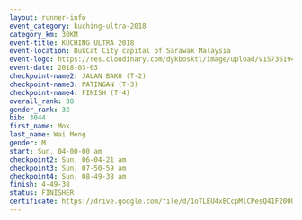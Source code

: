 ```yaml
--- 
layout: runner-info 
event_category: kuching-ultra-2018 
category_km: 30KM 
event-title: KUCHING ULTRA 2018 
event-location: BukCat City capital of Sarawak Malaysia 
event-logo: https://res.cloudinary.com/dykbosktl/image/upload/v1573619473/Logo/kuching-ultra-2018-logo_tlpvm5.png 
event-date: 2018-03-03 
checkpoint-name2: JALAN BAKO (T-2) 
checkpoint-name3: PATINGAN (T-3) 
checkpoint-name4: FINISH (T-4) 
overall_rank: 38
gender_rank: 32
bib: 3044
first_name: Mok
last_name: Wai Meng
gender: M
start: Sun, 04-00-00 am
checkpoint2: Sun, 06-04-21 am
checkpoint3: Sun, 07-50-59 am
checkpoint4: Sun, 08-49-38 am
finish: 4-49-38
status: FINISHER
certificate: https://drive.google.com/file/d/1oTLEU4xECcpMlCPesQ41F200UJZo69R/view?usp=sharing","CERTIFICATE")
--- 
```


